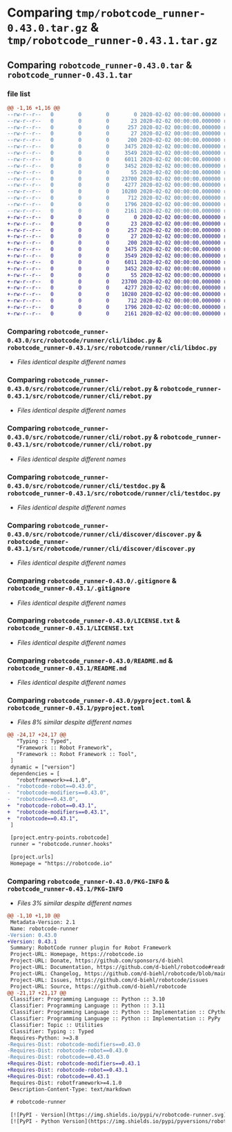 # Comparing `tmp/robotcode_runner-0.43.0.tar.gz` & `tmp/robotcode_runner-0.43.1.tar.gz`

## Comparing `robotcode_runner-0.43.0.tar` & `robotcode_runner-0.43.1.tar`

### file list

```diff
@@ -1,16 +1,16 @@
--rw-r--r--   0        0        0        0 2020-02-02 00:00:00.000000 robotcode_runner-0.43.0/src/robotcode/runner/__init__.py
--rw-r--r--   0        0        0       23 2020-02-02 00:00:00.000000 robotcode_runner-0.43.0/src/robotcode/runner/__version__.py
--rw-r--r--   0        0        0      257 2020-02-02 00:00:00.000000 robotcode_runner-0.43.0/src/robotcode/runner/hooks.py
--rw-r--r--   0        0        0       27 2020-02-02 00:00:00.000000 robotcode_runner-0.43.0/src/robotcode/runner/py.typed
--rw-r--r--   0        0        0      200 2020-02-02 00:00:00.000000 robotcode_runner-0.43.0/src/robotcode/runner/cli/__init__.py
--rw-r--r--   0        0        0     3475 2020-02-02 00:00:00.000000 robotcode_runner-0.43.0/src/robotcode/runner/cli/libdoc.py
--rw-r--r--   0        0        0     3549 2020-02-02 00:00:00.000000 robotcode_runner-0.43.0/src/robotcode/runner/cli/rebot.py
--rw-r--r--   0        0        0     6011 2020-02-02 00:00:00.000000 robotcode_runner-0.43.0/src/robotcode/runner/cli/robot.py
--rw-r--r--   0        0        0     3452 2020-02-02 00:00:00.000000 robotcode_runner-0.43.0/src/robotcode/runner/cli/testdoc.py
--rw-r--r--   0        0        0       55 2020-02-02 00:00:00.000000 robotcode_runner-0.43.0/src/robotcode/runner/cli/discover/__init__.py
--rw-r--r--   0        0        0    23700 2020-02-02 00:00:00.000000 robotcode_runner-0.43.0/src/robotcode/runner/cli/discover/discover.py
--rw-r--r--   0        0        0     4277 2020-02-02 00:00:00.000000 robotcode_runner-0.43.0/.gitignore
--rw-r--r--   0        0        0    10280 2020-02-02 00:00:00.000000 robotcode_runner-0.43.0/LICENSE.txt
--rw-r--r--   0        0        0      712 2020-02-02 00:00:00.000000 robotcode_runner-0.43.0/README.md
--rw-r--r--   0        0        0     1796 2020-02-02 00:00:00.000000 robotcode_runner-0.43.0/pyproject.toml
--rw-r--r--   0        0        0     2161 2020-02-02 00:00:00.000000 robotcode_runner-0.43.0/PKG-INFO
+-rw-r--r--   0        0        0        0 2020-02-02 00:00:00.000000 robotcode_runner-0.43.1/src/robotcode/runner/__init__.py
+-rw-r--r--   0        0        0       23 2020-02-02 00:00:00.000000 robotcode_runner-0.43.1/src/robotcode/runner/__version__.py
+-rw-r--r--   0        0        0      257 2020-02-02 00:00:00.000000 robotcode_runner-0.43.1/src/robotcode/runner/hooks.py
+-rw-r--r--   0        0        0       27 2020-02-02 00:00:00.000000 robotcode_runner-0.43.1/src/robotcode/runner/py.typed
+-rw-r--r--   0        0        0      200 2020-02-02 00:00:00.000000 robotcode_runner-0.43.1/src/robotcode/runner/cli/__init__.py
+-rw-r--r--   0        0        0     3475 2020-02-02 00:00:00.000000 robotcode_runner-0.43.1/src/robotcode/runner/cli/libdoc.py
+-rw-r--r--   0        0        0     3549 2020-02-02 00:00:00.000000 robotcode_runner-0.43.1/src/robotcode/runner/cli/rebot.py
+-rw-r--r--   0        0        0     6011 2020-02-02 00:00:00.000000 robotcode_runner-0.43.1/src/robotcode/runner/cli/robot.py
+-rw-r--r--   0        0        0     3452 2020-02-02 00:00:00.000000 robotcode_runner-0.43.1/src/robotcode/runner/cli/testdoc.py
+-rw-r--r--   0        0        0       55 2020-02-02 00:00:00.000000 robotcode_runner-0.43.1/src/robotcode/runner/cli/discover/__init__.py
+-rw-r--r--   0        0        0    23700 2020-02-02 00:00:00.000000 robotcode_runner-0.43.1/src/robotcode/runner/cli/discover/discover.py
+-rw-r--r--   0        0        0     4277 2020-02-02 00:00:00.000000 robotcode_runner-0.43.1/.gitignore
+-rw-r--r--   0        0        0    10280 2020-02-02 00:00:00.000000 robotcode_runner-0.43.1/LICENSE.txt
+-rw-r--r--   0        0        0      712 2020-02-02 00:00:00.000000 robotcode_runner-0.43.1/README.md
+-rw-r--r--   0        0        0     1796 2020-02-02 00:00:00.000000 robotcode_runner-0.43.1/pyproject.toml
+-rw-r--r--   0        0        0     2161 2020-02-02 00:00:00.000000 robotcode_runner-0.43.1/PKG-INFO
```

### Comparing `robotcode_runner-0.43.0/src/robotcode/runner/cli/libdoc.py` & `robotcode_runner-0.43.1/src/robotcode/runner/cli/libdoc.py`

 * *Files identical despite different names*

### Comparing `robotcode_runner-0.43.0/src/robotcode/runner/cli/rebot.py` & `robotcode_runner-0.43.1/src/robotcode/runner/cli/rebot.py`

 * *Files identical despite different names*

### Comparing `robotcode_runner-0.43.0/src/robotcode/runner/cli/robot.py` & `robotcode_runner-0.43.1/src/robotcode/runner/cli/robot.py`

 * *Files identical despite different names*

### Comparing `robotcode_runner-0.43.0/src/robotcode/runner/cli/testdoc.py` & `robotcode_runner-0.43.1/src/robotcode/runner/cli/testdoc.py`

 * *Files identical despite different names*

### Comparing `robotcode_runner-0.43.0/src/robotcode/runner/cli/discover/discover.py` & `robotcode_runner-0.43.1/src/robotcode/runner/cli/discover/discover.py`

 * *Files identical despite different names*

### Comparing `robotcode_runner-0.43.0/.gitignore` & `robotcode_runner-0.43.1/.gitignore`

 * *Files identical despite different names*

### Comparing `robotcode_runner-0.43.0/LICENSE.txt` & `robotcode_runner-0.43.1/LICENSE.txt`

 * *Files identical despite different names*

### Comparing `robotcode_runner-0.43.0/README.md` & `robotcode_runner-0.43.1/README.md`

 * *Files identical despite different names*

### Comparing `robotcode_runner-0.43.0/pyproject.toml` & `robotcode_runner-0.43.1/pyproject.toml`

 * *Files 8% similar despite different names*

```diff
@@ -24,17 +24,17 @@
   "Typing :: Typed",
   "Framework :: Robot Framework",
   "Framework :: Robot Framework :: Tool",
 ]
 dynamic = ["version"]
 dependencies = [
   "robotframework>=4.1.0",
-  "robotcode-robot==0.43.0",
-  "robotcode-modifiers==0.43.0",
-  "robotcode==0.43.0",
+  "robotcode-robot==0.43.1",
+  "robotcode-modifiers==0.43.1",
+  "robotcode==0.43.1",
 ]
 
 [project.entry-points.robotcode]
 runner = "robotcode.runner.hooks"
 
 [project.urls]
 Homepage = "https://robotcode.io"
```

### Comparing `robotcode_runner-0.43.0/PKG-INFO` & `robotcode_runner-0.43.1/PKG-INFO`

 * *Files 3% similar despite different names*

```diff
@@ -1,10 +1,10 @@
 Metadata-Version: 2.1
 Name: robotcode-runner
-Version: 0.43.0
+Version: 0.43.1
 Summary: RobotCode runner plugin for Robot Framework
 Project-URL: Homepage, https://robotcode.io
 Project-URL: Donate, https://github.com/sponsors/d-biehl
 Project-URL: Documentation, https://github.com/d-biehl/robotcode#readme
 Project-URL: Changelog, https://github.com/d-biehl/robotcode/blob/main/CHANGELOG.md
 Project-URL: Issues, https://github.com/d-biehl/robotcode/issues
 Project-URL: Source, https://github.com/d-biehl/robotcode
@@ -21,17 +21,17 @@
 Classifier: Programming Language :: Python :: 3.10
 Classifier: Programming Language :: Python :: 3.11
 Classifier: Programming Language :: Python :: Implementation :: CPython
 Classifier: Programming Language :: Python :: Implementation :: PyPy
 Classifier: Topic :: Utilities
 Classifier: Typing :: Typed
 Requires-Python: >=3.8
-Requires-Dist: robotcode-modifiers==0.43.0
-Requires-Dist: robotcode-robot==0.43.0
-Requires-Dist: robotcode==0.43.0
+Requires-Dist: robotcode-modifiers==0.43.1
+Requires-Dist: robotcode-robot==0.43.1
+Requires-Dist: robotcode==0.43.1
 Requires-Dist: robotframework>=4.1.0
 Description-Content-Type: text/markdown
 
 # robotcode-runner
 
 [![PyPI - Version](https://img.shields.io/pypi/v/robotcode-runner.svg)](https://pypi.org/project/robotcode-runner)
 [![PyPI - Python Version](https://img.shields.io/pypi/pyversions/robotcode-runner.svg)](https://pypi.org/project/robotcode-runner)
```

